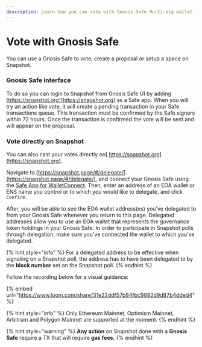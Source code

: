 ```yaml
---
description: Learn how you can vote with Gnosis Safe Multi-sig wallet.
---
```


# Vote with Gnosis Safe

You can use a Gnosis Safe to vote, create a proposal or setup a space on Snapshot.&#x20;

### Gnosis Safe interface

To do so you can login to Snapshot from Gnosis Safe UI by adding [https://snapshot.org](https://snapshot.org) as a Safe app. When you will try an action like vote, it will create a pending transaction in your Safe transactions queue. This transaction must be confirmed by the Safe signers within 72 hours. Once the transaction is confirmed the vote will be sent and will appear on the proposal.

### Vote directly on Snapshot

You can also cast your votes directly on[ https://snapshot.org](https://snapshot.org).

Navigate to [https://snapshot.page/#/delegate/](https://snapshot.page/#/delegate/), and connect your Gnosis Safe using the [Safe App for WalletConnect](https://help.gnosis-safe.io/en/articles/4356253-how-to-use-walletconnect-with-the-gnosis-safe-multisig). Then, enter an address of an EOA wallet or ENS name you control or to which you would like to delegate, and click `Confirm.`

After, you will be able to see the EOA wallet address(es) you’ve delegated to from your Gnosis Safe whenever you return to this page. Delegated addresses allow you to use an EOA wallet that represents the governance token holdings in your Gnosis Safe. In order to participate in Snapshot polls through delegation, make sure you’ve connected the wallet to which you’ve delegated.

{% hint style="info" %}
For a delegated address to be effective when signaling on a Snapshot poll, the address has to have been delegated to by the **block number** set on the Snapshot poll.
{% endhint %}

Follow the recording below for a visual guidance:

{% embed url="https://www.loom.com/share/31e22ddf57b84fbc9882d9d87b4dded4" %}



{% hint style="info" %}
Only Ethereum Mainnet, Optimism Mainnet, Arbitrum and Polygon Mainnet are supported at the moment.
{% endhint %}

{% hint style="warning" %}
**Any action** on Snapshot done with a **Gnosis Safe** require a TX that will require **gas fees.**
{% endhint %}
